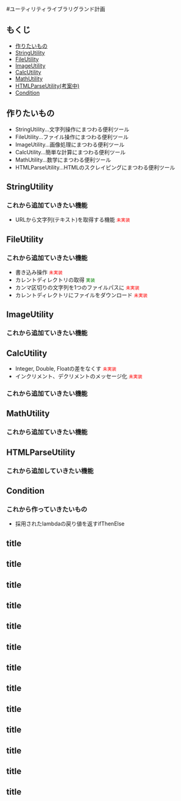 #ユーティリティライブラリグランド計画

## もくじ

- <a href="#作りたいもの">作りたいもの</a>
- <a href="#StringUtility">StringUtility</a>
- <a href="#FileUtility">FileUtility</a>
- <a href="#ImageUtility">ImageUtility</a>
- <a href="#CalcUtility">CalcUtility</a>
- <a href="#MathUtility">MathUtility</a>
- <a href="#HTMLParseUtility">HTMLParseUtility(考案中)</a>
- <a href="#Condition">Condition</a>

## 作りたいもの
<div id="作りたいもの">
</div>

- StringUtility...文字列操作にまつわる便利ツール
- FileUtility...ファイル操作にまつわる便利ツール
- ImageUtility...画像処理にまつわる便利ツール
- CalcUtility...簡単な計算にまつわる便利ツール
- MathUtility...数学にまつわる便利ツール
- HTMLParseUtility...HTMLのスクレイピングにまつわる便利ツール

## StringUtility
<div id="StringUtility">
</div>

### これから追加ていきたい機能
- URLから文字列(テキスト)を取得する機能 <code style="color: red;">未実装</code>

## FileUtility
<div id="Fileutility">
</div>

### これから追加ていきたい機能
- 書き込み操作 <code style="color: red;">未実装</code>
- カレントディレクトリの取得 <code style="color: green;">実装</code>
- カンマ区切りの文字列を1つのファイルパスに <code style="color: red;">未実装</code>
- カレントディレクトリにファイルをダウンロード <code style="color: red;">未実装</code>

## ImageUtility
<div id="ImageUtility">
</div>

### これから追加ていきたい機能

## CalcUtility
<div id="CalcUtility">
</div>

- Integer, Double, Floatの差をなくす <code style="color: red;">未実装</code>
- インクリメント、デクリメントのメッセージ化 <code style="color: red;">未実装</code>

### これから追加ていきたい機能

## MathUtility
<div id="MathUtility">
</div>

### これから追加ていきたい機能

## HTMLParseUtility
<div id="">
</div>

### これから追加していきたい機能

## Condition
<div id="">
</div>

### これから作っていきたいもの
- 採用されたlambdaの戻り値を返すifThenElse

## title
<div id="">
</div>

## title
<div id="">
</div>

## title
<div id="">
</div>

## title
<div id="">
</div>

## title
<div id="">
</div>

## title
<div id="">
</div>

## title
<div id="">
</div>

## title
<div id="">
</div>

## title
<div id="">
</div>

## title
<div id="">
</div>

## title
<div id="">
</div>

## title
<div id="">
</div>

## title
<div id="">
</div>

